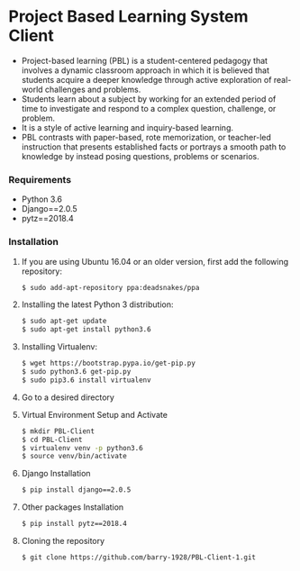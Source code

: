 # Project Based Learning System Client

- Project-based learning (PBL) is a student-centered pedagogy that involves a dynamic classroom approach in which it is believed that students acquire a deeper knowledge through active exploration of real-world challenges and problems. 
- Students learn about a subject by working for an extended period of time to investigate and respond to a complex question, challenge, or problem. 
- It is a style of active learning and inquiry-based learning. 
- PBL contrasts with paper-based, rote memorization, or teacher-led instruction that presents established facts or portrays a smooth path to knowledge by instead posing questions, problems or scenarios.

### Requirements
  - Python 3.6
  - Django==2.0.5
  - pytz==2018.4


### Installation


1. If you are using Ubuntu 16.04 or an older version, first add the following repository:
    ```sh
    $ sudo add-apt-repository ppa:deadsnakes/ppa
    ```
2. Installing the latest Python 3 distribution:
    ```sh
    $ sudo apt-get update
    $ sudo apt-get install python3.6
    ```
3. Installing Virtualenv:
    ```sh
    $ wget https://bootstrap.pypa.io/get-pip.py
    $ sudo python3.6 get-pip.py
    $ sudo pip3.6 install virtualenv
    ```

4. Go to a desired directory

5. Virtual Environment Setup and Activate
    ```sh
    $ mkdir PBL-Client
    $ cd PBL-Client
    $ virtualenv venv -p python3.6
    $ source venv/bin/activate
    ```

4. Django Installation
    ```sh
    $ pip install django==2.0.5
    ```

5. Other packages Installation
    ```sh
    $ pip install pytz==2018.4
    ```

6. Cloning the repository
    ```sh
    $ git clone https://github.com/barry-1928/PBL-Client-1.git
    ```
